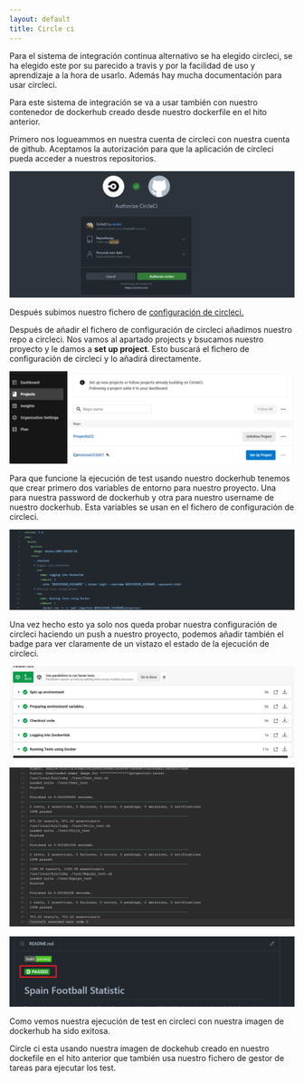 ```yaml
---
layout: default
title: Circle ci
---
```


Para el sistema de integración continua alternativo se ha elegido circleci, se ha elegido este por su parecido a travis y por la facilidad de uso y aprendizaje a la hora de usarlo. Además hay mucha documentación para usar circleci.

Para este sistema de integración se va a usar también con nuestro contenedor de dockerhub creado desde nuestro dockerfile en el hito anterior.

Primero nos logueammos en nuestra cuenta de circleci con nuestra cuenta de github. Aceptamos la autorización para que la aplicación de circleci pueda acceder a nuestros repositorios.

![circleci authorized](./img/authorizedCircleCI.png)

Después subimos nuestro fichero de [configuración de circleci.](https://github.com/CharlySM/ProyectoCC/blob/master/.circleci/config.yml)

Después de añadir el fichero de configuración de circleci añadimos nuestro repo a circleci. Nos vamos al apartado projects y bsucamos nuestro proyecto y le damos a **set up project**. Esto buscará el fichero de configuración de circleci y lo añadirá directamente.

![add project](./img/addProjectCI.png)

Para que funcione la ejecución de test usando nuestro dockerhub tenemos que crear primero dos variables de entorno para nuestro proyecto. Una para nuestra password de dockerhub y otra para nuestro username de nuestro dockerhub. Esta variables se usan en el fichero de configuración de circleci.

![file configuration](./img/fileConfiguration.png)

Una vez hecho esto ya solo nos queda probar nuestra configuración de circleci haciendo un push a nuestro proyecto, podemos añadir también el badge para ver claramente de un vistazo el estado de la ejecución de circleci.

![state 1](./img/state1.png)

![state 2](./img/state2.png)

![badge](./img/badgeCircle.png)

Como vemos nuestra ejecución de test en circleci con nuestra imagen de dockerhub ha sido exitosa.

Circle ci esta usando nuestra imagen de dockehub creado en nuestro dockefile en el hito anterior que también usa nuestro fichero de gestor de tareas para ejecutar los test.
